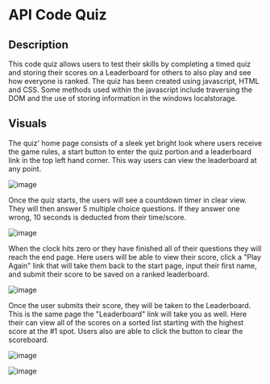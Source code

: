 # API Code Quiz

## Description
This code quiz allows users to test their skills by completing a timed quiz and storing their scores on a Leaderboard for others to also play and see how everyone is ranked. The quiz has been created using javascript, HTML and CSS. Some methods used within the javascript include traversing the DOM and the use of storing information in the windows localstorage.

## Visuals

The quiz' home page consists of a sleek yet bright look where users receive the game rules, a start button to enter the quiz portion and a leaderboard link in the top left hand corner. This way users can view the leaderboard at any point.

![image](https://user-images.githubusercontent.com/118077000/211462697-16d42bd3-2e47-4537-b9ae-e56436d0a6c5.png)

Once the quiz starts, the users will see a countdown timer in clear view. They will then answer 5 multiple choice questions. If they answer one wrong, 10 seconds is deducted from their time/score.

![image](https://user-images.githubusercontent.com/118077000/211462930-a4eecfda-d13a-44b6-a806-ab551b92b957.png)

When the clock hits zero or they have finished all of their questions they will reach the end page. Here users will be able to view their score, click a "Play Again" link that will take them back to the start page, input their first name, and submit their score to be saved on a ranked leaderboard.

![image](https://user-images.githubusercontent.com/118077000/211463125-799ee532-adcc-4aae-bfbd-54f51683c8de.png)

Once the user submits their score, they will be taken to the Leaderboard. This is the same page the "Leaderboard" link will take you as well.
Here their can view all of the scores on a sorted list starting with the highest score at the #1 spot. Users also are able to click the button to clear the scoreboard.

![image](https://user-images.githubusercontent.com/118077000/211463662-c5fad3ad-1bb9-4d15-8982-0accc162cd48.png)

![image](https://user-images.githubusercontent.com/118077000/211463937-f6b99688-7d69-4801-a942-f7ba6c2b9026.png)
